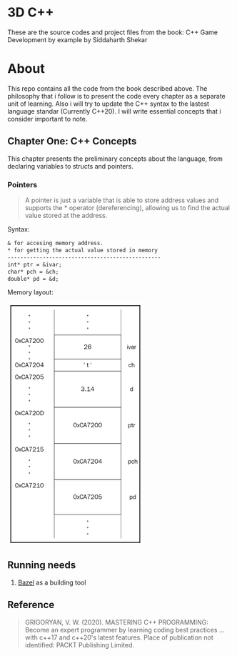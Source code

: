 # 3D C++

These are the source codes and project files from the book: C++ Game Development by example by Siddaharth Shekar

# About

This repo contains all the code from the book described above. The philosophy that i follow is to present the code every chapter as a separate unit of learning. Also i will try to update the C++ syntax to the lastest language standar (Currently C++20). I will write essential concepts that i consider important to note.

## Chapter One: C++ Concepts
This chapter presents the preliminary concepts about the language, from declaring variables to structs and pointers.

### Pointers

> A pointer is just a variable that is able to store address values and supports the * operator (dereferencing), allowing us to find the actual value stored at the address.

Syntax: 
```
& for accesing memory address.
* for getting the actual value stored in memory
------------------------------------------------
int* ptr = &ivar;
char* pch = &ch;
double* pd = &d;
```
Memory layout:

![](docs/img/ch01/1-1.png)



## Running needs

1. [Bazel](https://bazel.build/) as a building tool


## Reference

> GRIGORYAN, V. W. (2020). MASTERING C++ PROGRAMMING: Become an expert programmer by learning coding best practices ... with c++17 and c++20's latest features. Place of publication not identified: PACKT Publishing Limited.